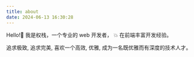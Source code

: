 ```yaml
---
title: about
date: 2024-06-13 16:30:28
---
```


Hello!👋 我是权栈，一个专业的 web 开发者， 💥 在前端丰富开发经验。

追求极致, 追求完美, 喜欢一个高效, 优雅,
成为一名既优雅而有深度的技术人才。
